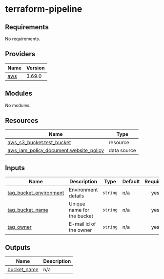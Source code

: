 # terraform-pipeline
<!-- BEGIN_TF_DOCS -->
## Requirements

No requirements.

## Providers

| Name | Version |
|------|---------|
| <a name="provider_aws"></a> [aws](#provider\_aws) | 3.69.0 |

## Modules

No modules.

## Resources

| Name | Type |
|------|------|
| [aws_s3_bucket.test_bucket](https://registry.terraform.io/providers/hashicorp/aws/latest/docs/resources/s3_bucket) | resource |
| [aws_iam_policy_document.website_policy](https://registry.terraform.io/providers/hashicorp/aws/latest/docs/data-sources/iam_policy_document) | data source |

## Inputs

| Name | Description | Type | Default | Required |
|------|-------------|------|---------|:--------:|
| <a name="input_tag_bucket_environment"></a> [tag\_bucket\_environment](#input\_tag\_bucket\_environment) | Environment details | `string` | n/a | yes |
| <a name="input_tag_bucket_name"></a> [tag\_bucket\_name](#input\_tag\_bucket\_name) | Unique name for the bucket | `string` | n/a | yes |
| <a name="input_tag_owner"></a> [tag\_owner](#input\_tag\_owner) | E-mail id of the owner | `string` | n/a | yes |

## Outputs

| Name | Description |
|------|-------------|
| <a name="output_bucket_name"></a> [bucket\_name](#output\_bucket\_name) | n/a |
<!-- END_TF_DOCS -->
